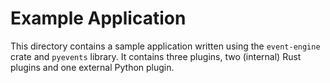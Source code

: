 # Example Application

This directory contains a sample application written using the `event-engine` crate and
`pyevents` library. It contains three plugins, two (internal) Rust plugins and one 
external Python plugin.
